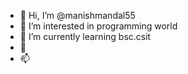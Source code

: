 - 👋 Hi, I’m @manishmandal55
- 👀 I’m interested in programming world
- 🌱 I’m currently learning bsc.csit
- 💞️
- 📫 

<!---
manishmandal55/manishmandal55 is a ✨ special ✨ repository because its `README.md` (this file) appears on your GitHub profile.
You can click the Preview link to take a look at your changes.
--->
